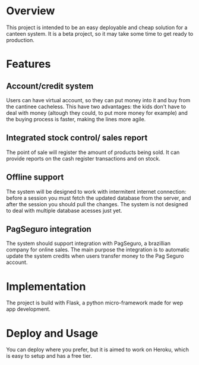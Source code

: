 # Overview

This project is intended to be an easy deployable and cheap solution for a canteen system. It is a beta project, so it may take some time to get ready to production.

# Features

## Account/credit system

Users can have virtual account, so they can put money into it and buy from the cantinee cacheless. This have two advantages: the kids don't have to deal with money (altough they could, to put more money for example) and the buying process is faster, making the lines more agile.

## Integrated stock control/ sales report

The point of sale will register the amount of products being sold. It can provide reports on the cash register transactions and on stock.

## Offline support

The system will be designed to work with intermitent internet connection: before a session you must fetch the updated database from the server, and after the session you should pull the changes. The system is not designed to deal with multiple database acesses just yet.

## PagSeguro integration

The system should support integration with PagSeguro, a brazillian company for online sales. The main purpose the integration is to automatic update the system credits when users transfer money to the Pag Seguro account.

# Implementation

The project is build with Flask, a python micro-framework made for wep app development.

# Deploy and Usage

You can deploy where you prefer, but it is aimed to work on Heroku, which is easy to setup and has a free tier.
